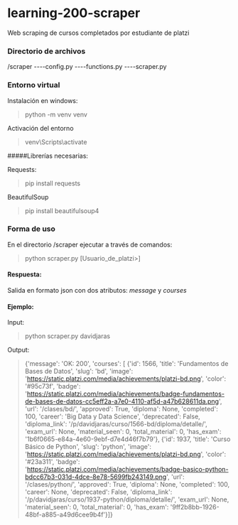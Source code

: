# learning-200-scraper

Web scraping de cursos completados por estudiante de platzi

  
### Directorio de archivos

/scraper
	----config.py
	----functions.py
	----scraper.py
  
  ### Entorno virtual

Instalación en windows:

> python -m venv venv

  

Activación del entorno

> venv\Scripts\activate

  

#####Librerías necesarias:

  

Requests:

> pip install requests

  

BeautifulSoup

> pip install beautifulsoup4

### Forma de uso

  

En el directorio /scraper ejecutar a través de comandos:

> python scraper.py [Usuario_de_platzi>]

#### Respuesta:
Salida en formato json con dos atributos: *message* y *courses*

#### Ejemplo:
Input:
> python scraper.py davidjaras

Output:
>{'message': 'OK: 200', 'courses': [ {'id': 1566, 'title': 'Fundamentos de Bases de Datos', 'slug': 'bd', 'image': 'https://static.platzi.com/media/achievements/platzi-bd.png', 'color': '#95c73f', 'badge': 'https://static.platzi.com/media/achievements/badge-fundamentos-de-bases-de-datos-cc5eff2a-a7e0-4110-af5d-a47b628611da.png', 'url': '/clases/bd/', 'approved': True, 'diploma': None, 'completed': 100, 'career': 'Big Data y Data Science', 'deprecated': False, 'diploma_link': '/p/davidjaras/curso/1566-bd/diploma/detalle/', 'exam_url': None, 'material_seen': 0, 'total_material': 0, 'has_exam': '1b6f0665-e84a-4e60-9ebf-d7e4d46f7b79'}, {'id': 1937, 'title': 'Curso Básico de Python', 'slug': 'python', 'image': 'https://static.platzi.com/media/achievements/platzi-bd.png', 'color': '#23a311', 'badge': 'https://static.platzi.com/media/achievements/badge-basico-python-bdcc67b3-031d-4dce-8e78-5699fb243149.png', 'url': '/clases/python/', 'approved': True, 'diploma': None, 'completed': 100, 'career': None, 'deprecated': False, 'diploma_link': '/p/davidjaras/curso/1937-python/diploma/detalle/', 'exam_url': None, 'material_seen': 0, 'total_material': 0, 'has_exam': '9ff2b8bb-1926-48bf-a885-a49d6cee9b4f'}]}